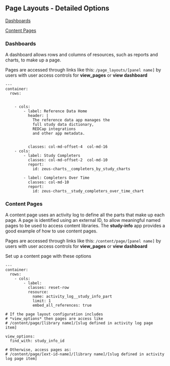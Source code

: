 ## Page Layouts - Detailed Options

[Dashboards](#dashboards)

[Content Pages](#content-pages)

### Dashboards

A dashboard allows rows and columns of resources, such as reports and charts, to make up a page.

Pages are accessed through links like this: `/page_layouts/[panel name]` by users with user access controls for **view_pages** or **view dashboard**

    ---
    container:
      rows:


        - cols:
            - label: Reference Data Home
              header: |
                The reference data app manages the 
                full study data dictionary, 
                REDCap integrations
                and other app metadata.


              classes: col-md-offset-4  col-md-16
        - cols:
            - label: Study Completers
              classes: col-md-offset-2  col-md-10
              report:
                id: zeus-charts__completers_by_study_charts

            - label: Completers Over Time
              classes: col-md-10
              report:
                id: zeus-charts__study_completers_over_time_chart

### Content Pages

A content page uses an activity log to define all the parts that make up each page. A page is identified using an external ID, to allow meaningful named pages to be used to access content libraries. The **study-info** app provides a good example of how to use content pages.

Pages are accessed through links like this: `/content/page/[panel name]` by users with user access controls for **view_pages** or **view dashboard**

Set up a content page with these options

    ---
    container:
      rows:
        - cols:
            - label: 
              classes: reset-row
              resource: 
                name: activity_log__study_info_part
                limit: 1
                embed_all_references: true

    # If the page layout configuration includes
    # *view_options* then pages are access like
    # /content/page/[library name]/[slug defined in activity log page item]

    view_options:
      find_with: study_info_id

    # Otherwise, access pages as:
    # /content/page/[ext-id-name]/[library name]/[slug defined in activity log page item]
